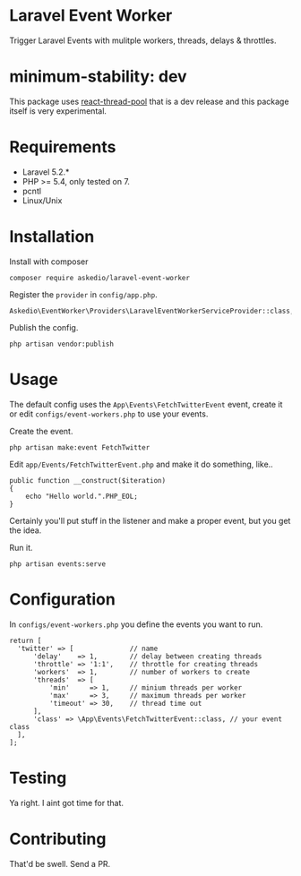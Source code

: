 # Laravel Event Worker
Trigger Laravel Events with mulitple workers, threads, delays & throttles.

# minimum-stability: dev
This package uses [react-thread-pool](https://github.com/RogerWaters/react-thread-pool) that is a dev release and this package itself is very experimental.

# Requirements
* Laravel 5.2.*
* PHP >= 5.4, only tested on 7.
* pcntl
* Linux/Unix

# Installation
Install with composer
~~~
composer require askedio/laravel-event-worker
~~~

Register the `provider` in `config/app.php`.
~~~
Askedio\EventWorker\Providers\LaravelEventWorkerServiceProvider::class,
~~~

Publish the config.
~~~
php artisan vendor:publish
~~~


# Usage
The default config uses the `App\Events\FetchTwitterEvent` event, create it or edit `configs/event-workers.php` to use your events.


Create the event.
~~~
php artisan make:event FetchTwitter
~~~

Edit `app/Events/FetchTwitterEvent.php` and make it do something, like..
~~~
public function __construct($iteration)
{
    echo "Hello world.".PHP_EOL;
}
~~~
Certainly you'll put stuff in the listener and make a proper event, but you get the idea.


Run it.
~~~
php artisan events:serve
~~~

# Configuration
In `configs/event-workers.php` you define the events you want to run.

~~~
return [
  'twitter' => [              // name
      'delay'    => 1,        // delay between creating threads
      'throttle' => '1:1',    // throttle for creating threads
      'workers'  => 1,        // number of workers to create
      'threads'  => [
          'min'     => 1,     // minium threads per worker
          'max'     => 3,     // maximum threads per worker
          'timeout' => 30,    // thread time out
      ],
      'class' => \App\Events\FetchTwitterEvent::class, // your event class
  ],
];
~~~

# Testing
Ya right. I aint got time for that.

# Contributing
That'd be swell. Send a PR.
